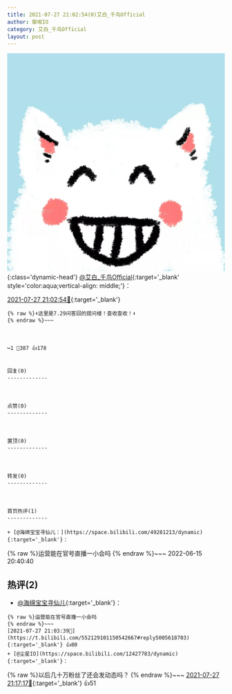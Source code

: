 ```yaml
---
title: 2021-07-27 21:02:54(0)艾白_千鸟Official
author: 御坂IO
category: 艾白_千鸟Official
layout: post
---
```


![img](/images/9ae8b9445fd0665cc014d9080156a45271be73c6.jpg){:class='dynamic-head'}
[@艾白_千鸟Official](https://space.bilibili.com/334537711/dynamic){:target='_blank' style='color:aqua;vertical-align: middle;'}：

[2021-07-27 21:02:54🔗](https://t.bilibili.com/552129101150542667){:target='_blank'}

~~~
{% raw %}⬇️这里是7.29问答回的提问楼！查收查收！⬇️
{% endraw %}~~~



↪️1 💬387 👍178


回复(0)
-------------



点赞(0)
-------------



置顶(0)
-------------



转发(0)
-------------



首页热评(1)
-------------

+ [@海绵宝宝寻仙儿：](https://space.bilibili.com/49281213/dynamic){:target='_blank'}：
~~~
{% raw %}运营能在官号直播一小会吗
{% endraw %}~~~
2022-06-15 20:40:40


热评(2)
-------------

+ [@海绵宝宝寻仙儿](https://space.bilibili.com/49281213/dynamic){:target='_blank'}：
~~~
{% raw %}运营能在官号直播一小会吗
{% endraw %}~~~
[2021-07-27 21:03:39🔗](https://t.bilibili.com/552129101150542667#reply5005618703){:target='_blank'} 👍80
+ [@尘星IO](https://space.bilibili.com/12427783/dynamic){:target='_blank'}：
~~~
{% raw %}以后几十万粉丝了还会发动态吗？
{% endraw %}~~~
[2021-07-27 21:17:17🔗](https://t.bilibili.com/552129101150542667#reply5005736978){:target='_blank'} 👍51


